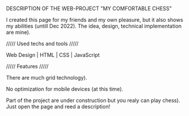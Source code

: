 DESCRIPTION OF THE WEB-PROJECT "MY COMFORTABLE CHESS"

I created this page for my friends and my own pleasure, but it also shows my abilities (untill Dec 2022). The idea, design, technical implementation are mine).

///// Used techs and tools /////

Web Design | HTML | CSS | JavaScript

///// Features /////

There are much grid technology).

No optimization for mobile devices (at this time).

Part of the project are under construction but you realy can play chess). Just open the page and reed a description!
